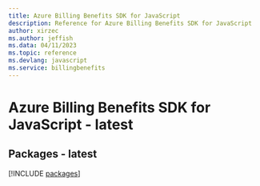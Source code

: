```yaml
---
title: Azure Billing Benefits SDK for JavaScript
description: Reference for Azure Billing Benefits SDK for JavaScript
author: xirzec
ms.author: jeffish
ms.data: 04/11/2023
ms.topic: reference
ms.devlang: javascript
ms.service: billingbenefits
---
```

# Azure Billing Benefits SDK for JavaScript - latest
## Packages - latest
[!INCLUDE [packages](billing-benefits-index.md)]